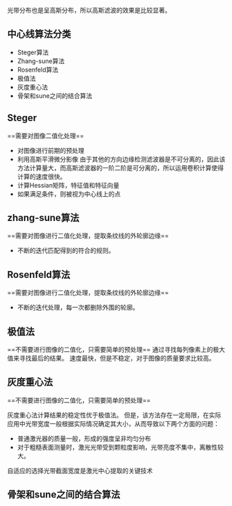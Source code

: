 光带分布也是呈高斯分布，所以高斯滤波的效果是比较显著。
## 中心线算法分类
- Steger算法
- Zhang-sune算法
- Rosenfeld算法
- 极值法
- 灰度重心法
- 骨架和sune之间的结合算法

## Steger
==需要对图像二值化处理==
- 对图像进行前期的预处理
- 利用高斯平滑微分影像
由于其他的方向边缘检测滤波器是不可分离的，因此该方法计算量大，而高斯滤波器的一阶二阶是可分离的，所以运用卷积计算使得计算的速度很快。
- 计算Hessian矩阵，特征值和特征向量
- 如果满足条件，则被视为中心线上的点
## zhang-sune算法
==需要对图像进行二值化处理，提取条纹线的外轮廓边缘==
- 不断的迭代匹配得到的符合的规则。
## Rosenfeld算法
==需要对图像进行二值化处理，提取条纹线的外轮廓边缘==
- 不断的迭代处理，每一次都删除外围的轮廓。
## 极值法
==不需要进行图像的二值化，只需要简单的预处理==
通过寻找每列像素上的极大值来寻找最后的结果。
速度最快，但是不稳定，对于图像的质量要求比较高。
## 灰度重心法
==不需要进行图像的二值化，只需要简单的预处理==

灰度重心法计算结果的稳定性优于极值法。
但是，该方法存在一定局限，在实际应用中光带宽度一般根据实际情况确定其大小，从而导致以下两个方面的问题：
- 普通激光器的质量一般，形成的强度呈非均匀分布
- 对于粗糙表面测量时，激光光带受到颗粒度影响，光带亮度不集中，离散性较大。

自适应的选择光带截面宽度是激光中心提取的关键技术
## 骨架和sune之间的结合算法
